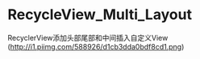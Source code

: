 # RecycleView_Multi_Layout
RecyclerView添加头部尾部和中间插入自定义View
(http://i1.piimg.com/588926/d1cb3dda0bdf8cd1.png)
